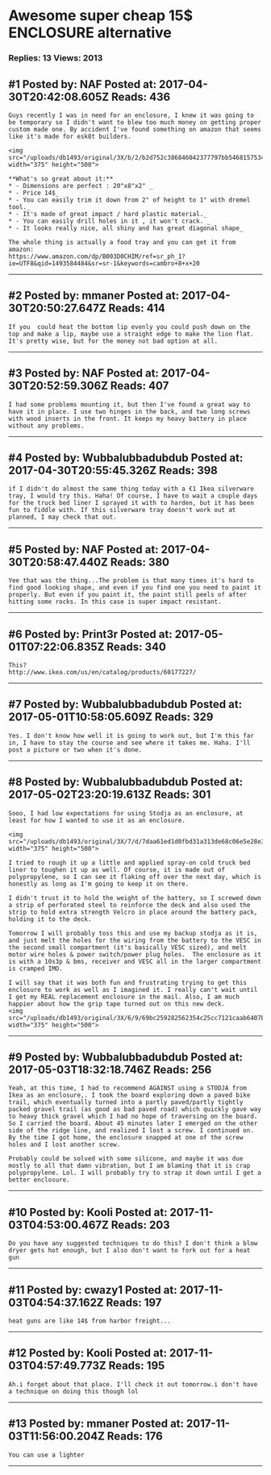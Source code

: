 # Awesome super cheap 15$ ENCLOSURE alternative

### Replies: 13 Views: 2013

## \#1 Posted by: NAF Posted at: 2017-04-30T20:42:08.605Z Reads: 436

```
Guys recently I was in need for an enclosure, I knew it was going to be temporary so I didn't want to blew too much money on getting proper custom made one. By accident I've found something on amazon that seems like it's made for esk8t builders.

<img src="/uploads/db1493/original/3X/b/2/b2d752c386846042377797bb546815753404cbd1.JPG" width="375" height="500">

**What's so great about it:**
* - Dimensions are perfect : 20"x8"x2" _
* - Price 14$_
* - You can easily trim it down from 2" of height to 1" with dremel tool._
* - It's made of great impact / hard plastic material._
* - You can easily drill holes in it , it won't crack. _
* - It looks really nice, all shiny and has great diagonal shape_ 

The whole thing is actually a food tray and you can get it from amazon:
https://www.amazon.com/dp/B003D0CHIM/ref=sr_ph_1?ie=UTF8&qid=1493584484&sr=sr-1&keywords=cambro+8+x+20
```

---
## \#2 Posted by: mmaner Posted at: 2017-04-30T20:50:27.647Z Reads: 414

```
If you  could heat the bottom lip evenly you could push down on the top and make a lip, maybe use a straight edge to make the lion flat.  It's pretty wise, but for the money not bad option at all.
```

---
## \#3 Posted by: NAF Posted at: 2017-04-30T20:52:59.306Z Reads: 407

```
I had some problems mounting it, but then I've found a great way to have it in place. I use two hinges in the back, and two long screws with wood inserts in the front. It keeps my heavy battery in place without any problems.
```

---
## \#4 Posted by: Wubbalubbadubdub Posted at: 2017-04-30T20:55:45.326Z Reads: 398

```
if I didn't do almost the same thing today with a €1 Ikea silverware tray, I would try this. Haha! Of course, I have to wait a couple days for the truck bed liner I sprayed it with to harden, but it has been fun to fiddle with. If this silverware tray doesn't work out at planned, I may check that out.
```

---
## \#5 Posted by: NAF Posted at: 2017-04-30T20:58:47.440Z Reads: 380

```
Yee that was the thing...The problem is that many times it's hard to find good looking shape, and even if you find one you need to paint it properly. But even if you paint it, the paint still peels of after hitting some rocks. In this case is super impact resistant.
```

---
## \#6 Posted by: Print3r Posted at: 2017-05-01T07:22:06.835Z Reads: 340

```
This?
http://www.ikea.com/us/en/catalog/products/60177227/
```

---
## \#7 Posted by: Wubbalubbadubdub Posted at: 2017-05-01T10:58:05.609Z Reads: 329

```
Yes. I don't know how well it is going to work out, but I'm this far in, I have to stay the course and see where it takes me. Haha. I'll post a picture or two when it's done.
```

---
## \#8 Posted by: Wubbalubbadubdub Posted at: 2017-05-02T23:20:19.613Z Reads: 301

```
Sooo, I had low expectations for using Stodja as an enclosure, at least for how I wanted to use it as an enclosure.

<img src="/uploads/db1493/original/3X/7/d/7daa61ed1d0fbd31a313de68c06e5e28e35d0b86.jpg" width="375" height="500">

I tried to rough it up a little and applied spray-on cold truck bed liner to toughen it up as well. Of course, it is made out of polypropylene, so I can see it flaking off over the next day, which is honestly as long as I'm going to keep it on there.

I didn't trust it to hold the weight of the battery, so I screwed down a strip of perforated steel to reinforce the deck and also used the strip to hold extra strength Velcro in place around the battery pack, holding it to the deck.

Tomorrow I will probably toss this and use my backup stodja as it is, and just melt the holes for the wiring from the battery to the VESC in the second small compartment (it's basically VESC sized), and melt motor wire holes & power switch/power plug holes.  The enclosure as it is with a 10s3p & bms, receiver and VESC all in the larger compartment is cramped IMO.

I will say that it was both fun and frustrating trying to get this enclosure to work as well as I imagined it. I really can't wait until I get my REAL replacement enclosure in the mail. Also, I am much happier about how the grip tape turned out on this new deck.
<img src="/uploads/db1493/original/3X/6/9/69bc259282562354c25cc7121caab6407bcebd35.jpg" width="375" height="500">
```

---
## \#9 Posted by: Wubbalubbadubdub Posted at: 2017-05-03T18:32:18.746Z Reads: 256

```
Yeah, at this time, I had to recommend AGAINST using a STODJA from Ikea as an enclosure,. I took the board exploring down a paved bike trail, which eventually turned into a partly paved/partly tightly packed gravel trail (as good as bad paved road) which quickly gave way to heavy thick gravel which I had no hope of traversing on the board. So I carried the board. About 45 minutes later I emerged on the other side of the ridge line, and realized I lost a screw. I continued on. By the time I got home, the enclosure snapped at one of the screw holes and I lost another screw. 

Probably could be solved with some silicone, and maybe it was due mostly to all that damn vibration, but I am blaming that it is crap polypropylene. Lol. I will probably try to strap it down until I get a better enclosure.
```

---
## \#10 Posted by: Kooli Posted at: 2017-11-03T04:53:00.467Z Reads: 203

```
Do you have any suggested techniques to do this? I don't think a blow dryer gets hot enough, but I also don't want to fork out for a heat gun
```

---
## \#11 Posted by: cwazy1 Posted at: 2017-11-03T04:54:37.162Z Reads: 197

```
heat guns are like 14$ from harbor freight...
```

---
## \#12 Posted by: Kooli Posted at: 2017-11-03T04:57:49.773Z Reads: 195

```
Ah.i forget about that place. I'll check it out tomorrow.i don't have a technique on doing this though lol
```

---
## \#13 Posted by: mmaner Posted at: 2017-11-03T11:56:00.204Z Reads: 176

```
You can use a lighter
```

---
